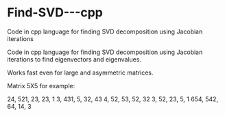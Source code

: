 # Find-SVD---cpp
Code in cpp language for finding SVD decomposition using Jacobian iterations




Code in cpp language for finding SVD decomposition using Jacobian iterations to find eigenvectors and eigenvalues.

Works fast even for large and asymmetric matrices.


Matrix 5X5 for example:

24, 521, 23, 23, 1
3, 431, 5, 32, 43
4, 52, 53, 52, 32
3, 52, 23, 5, 1
654, 542, 64, 14, 3

